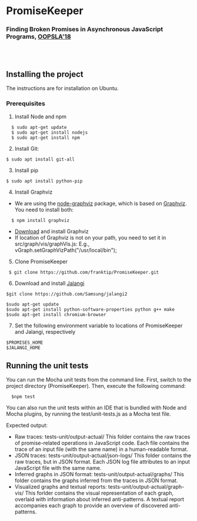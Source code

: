 # PromiseKeeper
### Finding Broken Promises in Asynchronous JavaScript Programs, [OOPSLA'18](http://ece.ubc.ca/~saba/dl/promisekeeper.pdf)
<br /><br />

## Installing the project
The instructions are for installation on Ubuntu.

### Prerequisites
1) Install Node and npm<br />

```
  $ sudo apt-get update
  $ sudo apt-get install nodejs
  $ sudo apt-get install npm
```

2) Install Git:
```
$ sudo apt install git-all
```

3) Install pip
```
$ sudo apt install python-pip
```

4) Install Graphviz<br />
- We are using the [node-graphviz](https://github.com/glejeune/node-graphviz) package, which is based on [Graphviz](http://www.graphviz.org). You need to install both:

```
  $ npm install graphviz
```

- [Download](http://www.graphviz.org/Download.php) and install Graphviz
- If location of Graphviz is not on your path, you need to set it in src/graph/vis/graphVis.js:  E.g., vGraph.setGraphVizPath("/usr/local/bin");
    
5) Clone PromiseKeeper<br />

```
 $ git clone https://github.com/franktip/PromiseKeeper.git
```

6) Download and install [Jalangi](https://github.com/Samsung/jalangi2)

```
$git clone https://github.com/Samsung/jalangi2

$sudo apt-get update
$sudo apt-get install python-software-properties python g++ make
$sudo apt-get install chromium-browser
```

7) Set the following environment variable to locations of PromiseKeeper and Jalangi, respectively
```
$PROMISES_HOME
$JALANGI_HOME
```

## Running the unit tests
You can run the Mocha unit tests from the command line. First, switch to the project directory (PromiseKeeper). Then, execute the following command:
```
  $npm test
```

You can also run the unit tests within an IDE that is bundled with Node and Mocha plugins, by running the test/unit-tests.js as a Mocha test file.

Expected output:

- Raw traces: tests-unit/output-actual/
This folder contains the raw traces of promise-related operations in JavaScript code. Each file contains the trace of an input file (with the same name) in a human-readable format.
- JSON traces: tests-unit/output-actual/json-logs/
This folder contains the raw traces, but in JSON format. Each JSON log file attributes to an input JavaScript file with the same name.
- Inferred graphs in JSON format: tests-unit/output-actual/graphs/
This folder contains the graphs inferred from the traces in JSON format.
- Visualized graphs and textual reports: tests-unit/output-actual/graph-vis/
This forlder contains the visual representation of each graph, overlaid with information about inferred anti-patterns. A textual report accompanies each graph to provide an overview of discovered anti-patterns.

